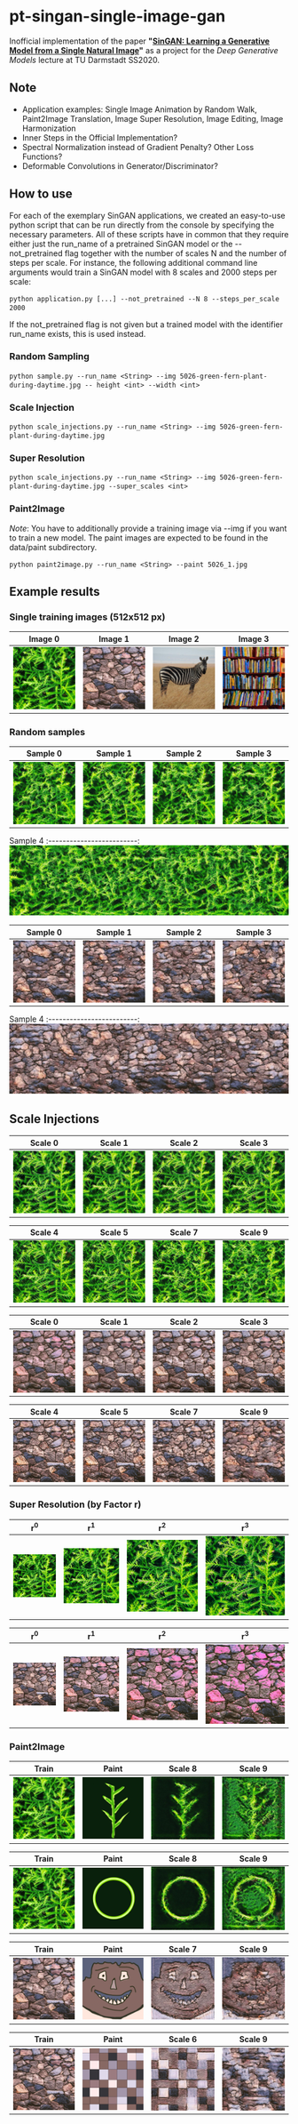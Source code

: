 # pt-singan-single-image-gan

Inofficial implementation of the paper __"[SinGAN: Learning a Generative Model from a Single Natural Image](https://arxiv.org/pdf/1905.01164.pdf)"__ as a project for the _Deep Generative Models_ lecture at TU Darmstadt SS2020.

## Note
- Application examples: Single Image Animation by Random Walk, Paint2Image Translation, Image Super Resolution, Image Editing, Image Harmonization
- Inner Steps in the Official Implementation?
- Spectral Normalization instead of Gradient Penalty? Other Loss Functions?
- Deformable Convolutions in Generator/Discriminator?


## How to use

For each of the exemplary SinGAN applications, we created an easy-to-use python script that can be run directly from the console by specifying the necessary parameters. All of these scripts have in common that they require either just the run_name of a pretrained SinGAN model or the --not_pretrained flag together with the number of scales N and the number of steps per scale. For instance, the following additional command line arguments would train a SinGAN model with 8 scales and 2000 steps per scale:

```console
python application.py [...] --not_pretrained --N 8 --steps_per_scale 2000
```

If the not_pretrained flag is not given but a trained model with the identifier run_name exists, this is used instead.

### Random Sampling

```console
python sample.py --run_name <String> --img 5026-green-fern-plant-during-daytime.jpg -- height <int> --width <int>
```

### Scale Injection

```console
python scale_injections.py --run_name <String> --img 5026-green-fern-plant-during-daytime.jpg
```

### Super Resolution

```console
python scale_injections.py --run_name <String> --img 5026-green-fern-plant-during-daytime.jpg --super_scales <int>
```

### Paint2Image
_Note_: You have to additionally provide a training image via --img if you want to train a new model. The paint images are expected to be found in the data/paint subdirectory.

```console
python paint2image.py --run_name <String> --paint 5026_1.jpg
```

## Example results

### Single training images (512x512 px)

Image 0             |  Image 1          | Image 2    | Image 3
:-------------------------:|:-------------------------:|:-------------------------:|:-------------------------:
![Training-Image-1](https://github.com/jonasgrebe/pt-singan-single-image-gan/blob/master/data/5026-green-fern-plant-during-daytime.jpg) | ![Training-Image-2](https://github.com/jonasgrebe/pt-singan-single-image-gan/blob/master/data/473-brown-rock-wall.jpg)  | ![Training-Image-3](https://github.com/jonasgrebe/pt-singan-single-image-gan/blob/master/data/856-zebra-in-savanna.jpg) | ![Training-Image-4](https://github.com/jonasgrebe/pt-singan-single-image-gan/blob/master/data/220-pile-of-books.jpg)


### Random samples

Sample 0             |  Sample 1          |  Sample 2   |  Sample 3
:-------------------------:|:-------------------------:|:-------------------------:|:-------------------------:
![Sample-1](https://github.com/jonasgrebe/pt-singan-single-image-gan/blob/master/samples/singan_5026/0_0.jpg)  |  ![Sample-2](https://github.com/jonasgrebe/pt-singan-single-image-gan/blob/master/samples/singan_5026/0_1.jpg) | ![Sample-3](https://github.com/jonasgrebe/pt-singan-single-image-gan/blob/master/samples/singan_5026/0_2.jpg) | ![Sample-4](https://github.com/jonasgrebe/pt-singan-single-image-gan/blob/master/samples/singan_5026/0_3.jpg)

Sample 4
:-------------------------:
![Sample-5](https://github.com/jonasgrebe/pt-singan-single-image-gan/blob/master/samples/singan_5026/size_512x2048.jpg)


Sample 0             |  Sample 1          |  Sample 2   |  Sample 3
:-------------------------:|:-------------------------:|:-------------------------:|:-------------------------:
![Sample-1](https://github.com/jonasgrebe/pt-singan-single-image-gan/blob/master/samples/singan_473/0_0.jpg)  |  ![Sample-2](https://github.com/jonasgrebe/pt-singan-single-image-gan/blob/master/samples/singan_473/0_1.jpg) | ![Sample-3](https://github.com/jonasgrebe/pt-singan-single-image-gan/blob/master/samples/singan_473/0_2.jpg) | ![Sample-4](https://github.com/jonasgrebe/pt-singan-single-image-gan/blob/master/samples/singan_473/0_3.jpg)

Sample 4
:-------------------------:
![Sample-5](https://github.com/jonasgrebe/pt-singan-single-image-gan/blob/master/samples/singan_473/size_512x2048.jpg)

## Scale Injections

Scale 0           |  Scale 1       |  Scale 2   |   Scale 3
:-------------------------:|:-------------------------:|:-------------------------:|:-------------------------:
![Inj-1](https://github.com/jonasgrebe/pt-singan-single-image-gan/blob/master/samples/singan_5026/inj_0.jpg)  |  ![Inj-2](https://github.com/jonasgrebe/pt-singan-single-image-gan/blob/master/samples/singan_5026/inj_1.jpg) | ![Inj-3](https://github.com/jonasgrebe/pt-singan-single-image-gan/blob/master/samples/singan_5026/inj_2.jpg) | ![Inj-4](https://github.com/jonasgrebe/pt-singan-single-image-gan/blob/master/samples/singan_5026/inj_3.jpg)


Scale 4           |  Scale 5       |  Scale 7   |   Scale 9
:-------------------------:|:-------------------------:|:-------------------------:|:-------------------------:
![Inj-5](https://github.com/jonasgrebe/pt-singan-single-image-gan/blob/master/samples/singan_5026/inj_4.jpg)  |  ![Inj-6](https://github.com/jonasgrebe/pt-singan-single-image-gan/blob/master/samples/singan_5026/inj_5.jpg) | ![Inj-7](https://github.com/jonasgrebe/pt-singan-single-image-gan/blob/master/samples/singan_5026/inj_7.jpg) | ![Inj-8](https://github.com/jonasgrebe/pt-singan-single-image-gan/blob/master/samples/singan_5026/inj_9.jpg)


Scale 0           |  Scale 1       |  Scale 2   |   Scale 3
:-------------------------:|:-------------------------:|:-------------------------:|:-------------------------:
![Inj-1](https://github.com/jonasgrebe/pt-singan-single-image-gan/blob/master/samples/singan_473/inj_0.jpg)  |  ![Inj-2](https://github.com/jonasgrebe/pt-singan-single-image-gan/blob/master/samples/singan_473/inj_1.jpg) | ![Inj-3](https://github.com/jonasgrebe/pt-singan-single-image-gan/blob/master/samples/singan_473/inj_2.jpg) | ![Inj-4](https://github.com/jonasgrebe/pt-singan-single-image-gan/blob/master/samples/singan_473/inj_3.jpg)


Scale 4           |  Scale 5       |  Scale 7   |   Scale 9
:-------------------------:|:-------------------------:|:-------------------------:|:-------------------------:
![Inj-5](https://github.com/jonasgrebe/pt-singan-single-image-gan/blob/master/samples/singan_473/inj_4.jpg)  |  ![Inj-6](https://github.com/jonasgrebe/pt-singan-single-image-gan/blob/master/samples/singan_473/inj_5.jpg) | ![Inj-7](https://github.com/jonasgrebe/pt-singan-single-image-gan/blob/master/samples/singan_473/inj_7.jpg) | ![Inj-8](https://github.com/jonasgrebe/pt-singan-single-image-gan/blob/master/samples/singan_473/inj_9.jpg)


### Super Resolution (by Factor r)

r<sup>0</sup>        |  r<sup>1</sup>         |  r<sup>2</sup>     |   r<sup>3</sup>  
:-------------------------:|:-------------------------:|:-------------------------:|:-------------------------:
![SR-0](https://github.com/jonasgrebe/pt-singan-single-image-gan/blob/master/samples/singan_5026/img_sr_0r.jpg)  |  ![SR-1](https://github.com/jonasgrebe/pt-singan-single-image-gan/blob/master/samples/singan_5026/img_sr_1r.jpg) | ![SR-2](https://github.com/jonasgrebe/pt-singan-single-image-gan/blob/master/samples/singan_5026/img_sr_2r.jpg) | ![SR-3](https://github.com/jonasgrebe/pt-singan-single-image-gan/blob/master/samples/singan_5026/img_sr_3r.jpg)

r<sup>0</sup>        |  r<sup>1</sup>         |  r<sup>2</sup>     |   r<sup>3</sup>  
:-------------------------:|:-------------------------:|:-------------------------:|:-------------------------:
![SR-0](https://github.com/jonasgrebe/pt-singan-single-image-gan/blob/master/samples/singan_473/img_sr_0r.jpg)  |  ![SR-1](https://github.com/jonasgrebe/pt-singan-single-image-gan/blob/master/samples/singan_473/img_sr_1r.jpg) | ![SR-2](https://github.com/jonasgrebe/pt-singan-single-image-gan/blob/master/samples/singan_473/img_sr_2r.jpg) | ![SR-3](https://github.com/jonasgrebe/pt-singan-single-image-gan/blob/master/samples/singan_473/img_sr_3r.jpg)


### Paint2Image
Train     |  Paint         |  Scale 8     |   Scale 9
:-------------------------:|:-------------------------:|:-------------------------:|:-------------------------:
![p2i_0](https://github.com/jonasgrebe/pt-singan-single-image-gan/blob/master/data/5026-green-fern-plant-during-daytime.jpg)   |  ![p2i_1](https://github.com/jonasgrebe/pt-singan-single-image-gan/blob/master/data/paint/5026_0.jpg) | ![p2i_2](https://github.com/jonasgrebe/pt-singan-single-image-gan/blob/master/samples/singan_5026/paint_5026_0_8.jpg) | ![p2i_3](https://github.com/jonasgrebe/pt-singan-single-image-gan/blob/master/samples/singan_5026/paint_5026_0_9.jpg)

Train     |  Paint         |  Scale 8     |   Scale 9
:-------------------------:|:-------------------------:|:-------------------------:|:-------------------------:
![p2i_0](https://github.com/jonasgrebe/pt-singan-single-image-gan/blob/master/data/5026-green-fern-plant-during-daytime.jpg)   |  ![p2i_1](https://github.com/jonasgrebe/pt-singan-single-image-gan/blob/master/data/paint/5026_1.jpg) | ![p2i_2](https://github.com/jonasgrebe/pt-singan-single-image-gan/blob/master/samples/singan_5026/paint_5026_1_8.jpg) | ![p2i_3](https://github.com/jonasgrebe/pt-singan-single-image-gan/blob/master/samples/singan_5026/paint_5026_1_9.jpg)


Train     |  Paint         |  Scale 7     |   Scale 9
:-------------------------:|:-------------------------:|:-------------------------:|:-------------------------:
![p2i_0](https://github.com/jonasgrebe/pt-singan-single-image-gan/blob/master/data/473-brown-rock-wall.jpg)   |  ![p2i_1](https://github.com/jonasgrebe/pt-singan-single-image-gan/blob/master/data/paint/473_0.jpg) | ![p2i_2](https://github.com/jonasgrebe/pt-singan-single-image-gan/blob/master/samples/singan_473/paint_473_0_7.jpg) | ![p2i_3](https://github.com/jonasgrebe/pt-singan-single-image-gan/blob/master/samples/singan_473/paint_473_0_9.jpg)

Train     |  Paint         |  Scale 6     |   Scale 9
:-------------------------:|:-------------------------:|:-------------------------:|:-------------------------:
![p2i_0](https://github.com/jonasgrebe/pt-singan-single-image-gan/blob/master/data/473-brown-rock-wall.jpg)   |  ![p2i_1](https://github.com/jonasgrebe/pt-singan-single-image-gan/blob/master/data/paint/473_1.jpg) | ![p2i_2](https://github.com/jonasgrebe/pt-singan-single-image-gan/blob/master/samples/singan_473/paint_473_1_6.jpg) | ![p2i_3](https://github.com/jonasgrebe/pt-singan-single-image-gan/blob/master/samples/singan_473/paint_473_1_9.jpg)



